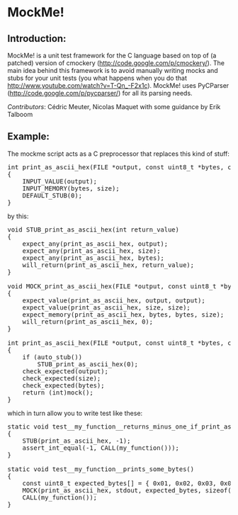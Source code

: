 MockMe! 
=======

Introduction:
------------

MockMe! is a unit test framework for the C language based on top of (a patched)
version of cmockery (http://code.google.com/p/cmockery/). The main idea behind
this framework is to avoid manually writing mocks and stubs for your unit tests
(you what happens when you do that http://www.youtube.com/watch?v=T-Qn_-F2x1c).
MockMe! uses PyCParser (http://code.google.com/p/pycparser/) for all its parsing
needs.

*Contributors*: Cédric Meuter, Nicolas Maquet with some guidance by Erik Talboom

Example:
-------

The mockme script acts as a C preprocessor that replaces this kind of stuff:

<pre>
int print_as_ascii_hex(FILE *output, const uint8_t *bytes, const size_t size)
{
    INPUT_VALUE(output);
    INPUT_MEMORY(bytes, size);
    DEFAULT_STUB(0);
}
</pre>

by this:

<pre>
void STUB_print_as_ascii_hex(int return_value)
{
    expect_any(print_as_ascii_hex, output);
    expect_any(print_as_ascii_hex, size);
    expect_any(print_as_ascii_hex, bytes);
    will_return(print_as_ascii_hex, return_value);
}

void MOCK_print_as_ascii_hex(FILE *output, const uint8_t *bytes, const size_t size)
{
    expect_value(print_as_ascii_hex, output, output);
    expect_value(print_as_ascii_hex, size, size);
    expect_memory(print_as_ascii_hex, bytes, bytes, size);
    will_return(print_as_ascii_hex, 0);
}

int print_as_ascii_hex(FILE *output, const uint8_t *bytes, const size_t size)
{
    if (auto_stub())
        STUB_print_as_ascii_hex(0);
    check_expected(output);
    check_expected(size);
    check_expected(bytes);
    return (int)mock();
}
</pre>

which in turn allow you to write test like these:

<pre>
static void test__my_function__returns_minus_one_if_print_as_ascii_hex_fails() 
{
    STUB(print_as_ascii_hex, -1);
    assert_int_equal(-1, CALL(my_function()));
}

static void test__my_function__prints_some_bytes()
{    const uint8_t expected_bytes[] = { 0x01, 0x02, 0x03, 0x04, 0x05 };    MOCK(print_as_ascii_hex, stdout, expected_bytes, sizeof(expected_bytes));    CALL(my_function());}
</pre>
